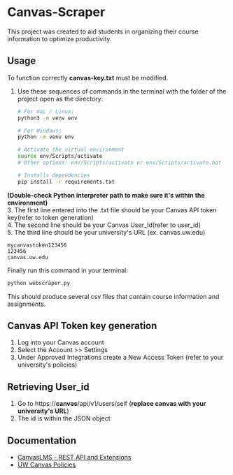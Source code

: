 # Canvas-Scraper
This project was created to aid students in organizing their course information to optimize productivity.

## Usage
To function correctly **canvas-key.txt** must be modified.
1. Use these sequences of commands in the terminal with the folder of the project open as the directory:

   ```bash
   # For mac / Linux: 
   python3 -m venv env

   # For Windows:
   python -m venv env 

   # Activate the virtual environment
   source env/Scripts/activate
   # Other options: env/Scripts/activate or env/Scripts/activate.bat

   # Installs dependencies
   pip install -r requirements.txt
   
   ```
**(Double-check Python interpreter path to make sure it's within the environment)**  
3. The first line entered into the .txt file should be your Canvas API token key(refer to token generation)  
4. The second line should be your Canvas User_Id(refer to user_id)  
5. The third line should be your university's URL (ex. canvas.uw.edu)  

```text
mycanvastoken123456 
123456 
canvas.uw.edu
```

Finally run this command in your terminal:
```bash
python webscraper.py
```
This should produce several csv files that contain course information and assignments.

## Canvas API Token key generation
1. Log into your Canvas account
2. Select the Account >> Settings
3. Under Approved Integrations create a New Access Token (refer to your university's policies)

## Retrieving User_id
1. Go to https://**canvas**/api/v1/users/self (**replace canvas with your university's URL**)
2. The id is within the JSON object

## Documentation
- [CanvasLMS - REST API and Extensions](https://canvas.instructure.com/doc/api/index.html)
- [UW Canvas Policies](https://itconnect.uw.edu/tools-services-support/teaching-learning/canvas/canvas-policies/)
